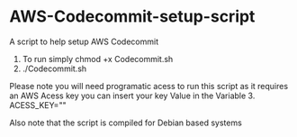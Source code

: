 # AWS-Codecommit-setup-script

A script to help setup AWS Codecommit 

1. To run simply chmod +x Codecommit.sh
2. ./Codecommit.sh

Please note you will need programatic acess to run this script as it requires an AWS Acess key
you can insert your key Value in the Variable
3. ACESS_KEY=""

Also note that the script is compiled for Debian based systems
